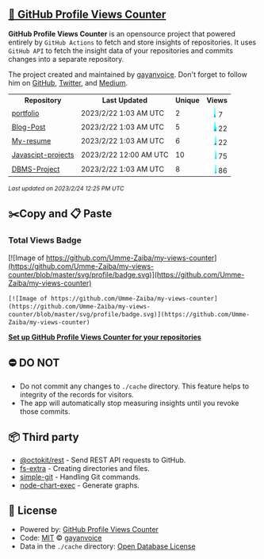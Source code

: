 ## [🚀 GitHub Profile Views Counter](https://github.com/gayanvoice/github-profile-views-counter)
**GitHub Profile Views Counter** is an opensource project that powered entirely by  `GitHub Actions` to fetch and store insights of repositories.
It uses `GitHub API` to fetch the insight data of your repositories and commits changes into a separate repository.

The project created and maintained by [gayanvoice](https://github.com/gayanvoice). Don't forget to follow him on [GitHub](https://github.com/gayanvoice), [Twitter](https://twitter.com/gayanvoice), and [Medium](https://gayanvoice.medium.com/).

<table>
	<tr>
		<th>
			Repository
		</th>
		<th>
			Last Updated
		</th>
		<th>
			Unique
		</th>
		<th>
			Views
		</th>
	</tr>
	<tr>
		<td>
			<a href="https://github.com/Umme-Zaiba/my-views-counter/tree/master/readme/578652583/year.md">
				portfolio
			</a>
		</td>
		<td>
			2023/2/22 1:03 AM UTC
		</td>
		<td>
			2
		</td>
		<td>
			<img alt="Response time graph" src="https://github.com/Umme-Zaiba/my-views-counter/raw/master/graph/578652583/small/year.png" height="20"> 7
		</td>
	</tr>
	<tr>
		<td>
			<a href="https://github.com/Umme-Zaiba/my-views-counter/tree/master/readme/582108413/year.md">
				Blog-Post
			</a>
		</td>
		<td>
			2023/2/22 1:03 AM UTC
		</td>
		<td>
			5
		</td>
		<td>
			<img alt="Response time graph" src="https://github.com/Umme-Zaiba/my-views-counter/raw/master/graph/582108413/small/year.png" height="20"> 22
		</td>
	</tr>
	<tr>
		<td>
			<a href="https://github.com/Umme-Zaiba/my-views-counter/tree/master/readme/574518036/year.md">
				My-resume
			</a>
		</td>
		<td>
			2023/2/22 1:03 AM UTC
		</td>
		<td>
			6
		</td>
		<td>
			<img alt="Response time graph" src="https://github.com/Umme-Zaiba/my-views-counter/raw/master/graph/574518036/small/year.png" height="20"> 22
		</td>
	</tr>
	<tr>
		<td>
			<a href="https://github.com/Umme-Zaiba/my-views-counter/tree/master/readme/586508444/year.md">
				Javascipt-projects
			</a>
		</td>
		<td>
			2023/2/22 12:00 AM UTC
		</td>
		<td>
			10
		</td>
		<td>
			<img alt="Response time graph" src="https://github.com/Umme-Zaiba/my-views-counter/raw/master/graph/586508444/small/year.png" height="20"> 75
		</td>
	</tr>
	<tr>
		<td>
			<a href="https://github.com/Umme-Zaiba/my-views-counter/tree/master/readme/590485245/year.md">
				DBMS-Project
			</a>
		</td>
		<td>
			2023/2/22 1:03 AM UTC
		</td>
		<td>
			8
		</td>
		<td>
			<img alt="Response time graph" src="https://github.com/Umme-Zaiba/my-views-counter/raw/master/graph/590485245/small/year.png" height="20"> 86
		</td>
	</tr>
</table>

<small><i>Last updated on 2023/2/24 12:25 PM UTC</i></small>

## ✂️Copy and 📋 Paste
### Total Views Badge
[![Image of https://github.com/Umme-Zaiba/my-views-counter](https://github.com/Umme-Zaiba/my-views-counter/blob/master/svg/profile/badge.svg)](https://github.com/Umme-Zaiba/my-views-counter)

```readme
[![Image of https://github.com/Umme-Zaiba/my-views-counter](https://github.com/Umme-Zaiba/my-views-counter/blob/master/svg/profile/badge.svg)](https://github.com/Umme-Zaiba/my-views-counter)
```
[**Set up GitHub Profile Views Counter for your repositories**](https://github.com/gayanvoice/github-profile-views-counter)
## ⛔ DO NOT
- Do not commit any changes to `./cache` directory. This feature helps to integrity of the records for visitors.
- The app will automatically stop measuring insights until you revoke those commits.
## 📦 Third party

- [@octokit/rest](https://www.npmjs.com/package/@octokit/rest) - Send REST API requests to GitHub.
- [fs-extra](https://www.npmjs.com/package/fs-extra) - Creating directories and files.
- [simple-git](https://www.npmjs.com/package/simple-git) - Handling Git commands.
- [node-chart-exec](https://www.npmjs.com/package/node-chart-exec) - Generate graphs.
## 📄 License
- Powered by: [GitHub Profile Views Counter](https://github.com/gayanvoice/github-profile-views-counter)
- Code: [MIT](./LICENSE) © [gayanvoice](https://github.com/gayanvoice)
- Data in the `./cache` directory: [Open Database License](https://opendatacommons.org/licenses/odbl/1-0/)